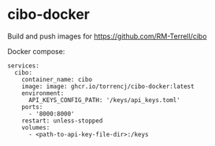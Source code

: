 # cibo-docker
Build and push images for https://github.com/RM-Terrell/cibo

Docker compose:
```
services:
  cibo:
    container_name: cibo
    image: image: ghcr.io/torrencj/cibo-docker:latest
    environment:
      API_KEYS_CONFIG_PATH: '/keys/api_keys.toml'
    ports:
      - '8000:8000'
    restart: unless-stopped
    volumes:
      - <path-to-api-key-file-dir>:/keys
```
